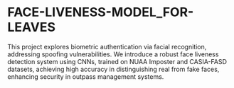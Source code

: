 # FACE-LIVENESS-MODEL_FOR-LEAVES
This project explores biometric authentication via facial recognition, addressing spoofing vulnerabilities. We introduce a robust face liveness detection system using CNNs, trained on NUAA Imposter and CASIA-FASD datasets, achieving high accuracy in distinguishing real from fake faces, enhancing security in outpass management systems.
